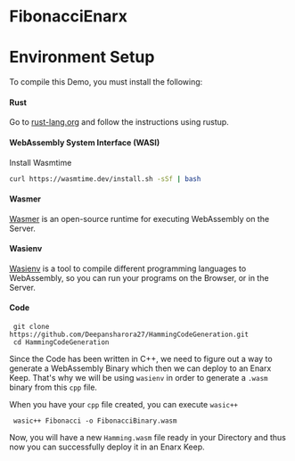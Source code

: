 # FibonacciEnarx


# Environment Setup 

To compile this Demo, you must install the following:

#### Rust

Go to [rust-lang.org](https://www.rust-lang.org/tools/install) and follow the instructions using rustup.

#### WebAssembly System Interface (WASI)

Install Wasmtime

```bash
curl https://wasmtime.dev/install.sh -sSf | bash
```

#### Wasmer 

 [Wasmer](https://docs.wasmer.io/) is an open-source runtime for executing WebAssembly on the Server.
 
#### Wasienv

[Wasienv](https://github.com/wasienv/wasienv) is a tool to compile different programming languages to WebAssembly, so you can run your programs on the
Browser, or in the Server.


#### Code 

```
 git clone https://github.com/Deepansharora27/HammingCodeGeneration.git
 cd HammingCodeGeneration
```

Since the Code has been written in C++, we need to figure out a way to generate a WebAssembly Binary which then we can deploy to an Enarx Keep.
That's why we will be using `wasienv` in order to generate a `.wasm` binary from this `cpp` file.

When you have your `cpp` file created, you can execute `wasic++`

```
 wasic++ Fibonacci -o FibonacciBinary.wasm
```

Now, you will have a new `Hamming.wasm` file ready in your Directory and thus now you can successfully deploy it in an Enarx Keep.
